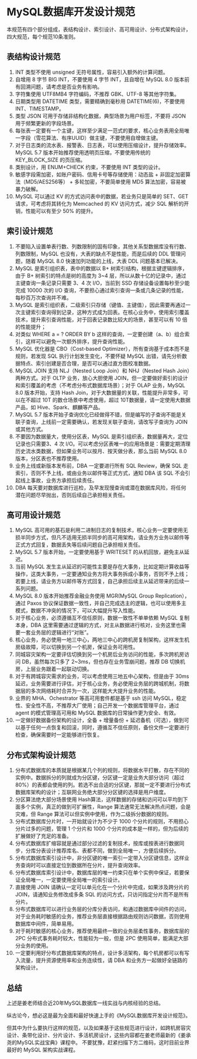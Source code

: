 # MySQL数据库开发设计规范

本规范有四个部分组成，表结构设计、索引设计、高可用设计、分布式架构设计，四大规范，每个规范10条准则。

## 表结构设计规范

1. INT 类型不使用 unsigned 无符号属性，容易引入额外的计算问题。
1. 自增用 8 字节 BIG INT，不要使用 4 字节 INT，且自增在 MySQL 8.0 版本前有回溯问题，请考虑是否业务有影响。
1. 字符集使用 UTF8MB4 字符编码，不推荐 GBK、UTF-8 等其他字符集。
1. 日期类型用 DATETIME 类型，需要精确到毫秒用 DATETIME(6)，不要使用 INT、TIMESTAMP。
1. 类型 JSON 可用于存储非结构化数据，典型场景为用户标签，不要将 JSON 用于频繁更新的字段场景。
1. 每张表一定要有一个主键，这样至少满足一范式的要求，核心业务表用全局唯一字段（雪花算法、有序UUID）做主键，不要使用自增做主键。
1. 对于日志类的流水表、报警表、日志表，可以使用压缩设计，提升存储效率。MySQL 5.7 版本开始推荐使用透明页压缩，不要使用传统的 KEY_BLOCK_SIZE 的页压缩。
1. 类别设计，用 ENUM+CHECK 约束，不要使用 INT 类型的设计。
1. 敏感字段需加密，如账户密码、信用卡号等存储使用：动态盐 + 非固定加密算法（MD5/AES256等） + 多轮加密，不要简单使用 MD5 算法加密，容易被暴力破解。
1. MySQL 可以通过 KV 的方式访问表中的数据，若业务只是简单的 SET、GET 请求，可考虑将其转化为 Memcached 的 KV 访问方式，减少 SQL 解析的开销，性能可以有至少 50% 的提升。

## 索引设计规范

1. 不要陷入设置单表行数、列数限制的固有印象，其他关系型数据库没有行数、列数限制，MySQL 也没有，大表的缺点不是性能，而是后续的 DDL 管理问题，随着 MySQL 8.0 快速加列功能的上线，大表 DDL 问题基本已解决。
1. MySQL 是索引组织表，表中的数据以 B+ 树索引结构，根据主键逻辑排序，由于 B+ 树索引的特点是树的高度为 3~4 层，所以从数十亿的记录中，通过主键查询一条记录只需要 3、4 次 I/O，当前到 SSD 存储设备设置每秒至少能完成 10000 次的 I/O 查询，不要担心通过索引查询一条或几条记录的性能，每秒百万次查询并不难。
1. MySQL 是索引组织表，二级索引只存储（键值、主键值），因此需要再通过一次主键索引查询得到记录，这种方式成为回表。在核心业务中，使用索引覆盖技术，提升索引查询性能，对于回表记录数比较大的场景，甚至可以有 10 倍的性能提升；
1. 对类似 WHERE a = ? ORDER BY b 这样的查询，一定要创建（a、b）组合索引，这样可以避免一次额外排序，提升查询性能。
1. MySQL 优化器是 CBO（Cost-based Optimizer），所有查询基于成本而不是规则，若发现 SQL 执行计划发生变化，不要怀疑 MySQL 出错，请先分析数据特点、索引创建是否合理，是否可以通过直方图校准数据。
1. MySQL JOIN 支持 NLJ（Nested Loop Join）和 NHJ（Nested Hash Join）两种方式。对于 OLTP 业务，放心大胆使用 JOIN，但一定要做好索引的设计和索引覆盖的考虑（不考虑分布式数据库场景）；对于 OLAP 业务，MySQL 8.0 版本开始，支持 Hash Join，对于大数据量的关联，性能提升非常多，可以在不超过 10T 的数仓场景中考虑使用，超过 10T数据量，请一定使用大数据产品，如 Hive、Spark、麒麟等产品。
1. MySQL 5.7 版本开始子查询优化已经做得不错，但是编写的子查询不能是关联子查询，上线前一定需要确认，若发现关联子查询，请改写子查询为 JOIN 或其他方式。
1. 不要因为数据量大，使用分区表，MySQL 是索引组织表，数据量再大，定位记录也只需要3、4 次 I/O。可以考虑分区表唯一的应用场景是：需要定期清理历史流水类数据，但如果业务可以按月、按天做分表，那么当前 MySQL 8.0 版本，分区表也不推荐使用。
1. 业务上线或新版本发布前，DBA 一定要进行所有 SQL Review，确保 SQL 走索引，否则不予上线，或由业务以邮件等正式方式，通知 DBA 该 SQL 不会引起线上事故，业务方承担后续责任。
1. DBA 每天要对数据库进行巡检，及早发现慢查询或潜在数据库风险，将任何潜在问题尽早抛出，否则后续自己承担相关责任。


## 高可用设计规范

1. MySQL 高可用的基石是利用二进制日志的复制技术，核心业务一定要使用无损半同步方式，但凡不适用无损半同步的高可用架构，请业务方业务以邮件等正式方式回复，数据丢失等后续问题自己承担相关责任。
1. MySQL 5.7 版本开始，一定要使用基于 WRITESET 的从机回放，避免主从延迟。
1. 当前 MySQL 发生主从延迟的可能性主要是存在大事务，比如定期计算收益等操作，这类大事务，一定要通知业务方将大事务拆成小事务，否则不予上线；若要上线，请业务方以邮件等方式回复，自己承担后续主从延迟带来的后续一系列问题。
1. MySQL 8.0 版本开始推荐金融业务使用 MGR(MySQL Group Replication），通过 Paxos 协议保证数据一致性，并自己完成选主的逻辑，也可以使用多主模式，数据不冲突的情况下，可以大幅提升写入性能。
1. 对于核心业务，必须遵循互不信任原则，数据一致性不单单依赖 MySQL 复制本身，DBA 这里需要通过逻辑的方式，对主从数据进行核对，业务这里也需要一套业务层的逻辑进行“对账”。
1. 核心业务，务必使用一地三中心，两地三中心的跨机房复制架构，这样发生机房级故障，可以切换到另一个机房，保证业务可用性。
1. 同城容灾架构一定要评估切换到另一个机房后业务访问的性能，多次跨机房访问 DB，虽然每次只多了 2~3ms，但也存在业务雪崩问题，推荐 DB 切换机房，上层业务跟着一起联动切换。
1. 对于有跨城容灾需求的业务，可以考虑使用三地五中心架构，但是由于 30ms 延迟，业务需要进行评估，对于核心业务，务必使用业务层的跨城机制，将数据层的多次网络耗时合并为一次，这样能大大提升业务的性能。
1. 业界的 MHA、Ochestrator 等高可用套件都是基于 ssh 访问 MySQL，稳定性、安全性不高，不推荐大厂使用；自己开发一个数据库管理平台，通过 agent 的模式管理高可用和 MySQL 数据库的日常操作更为安全、有效。
1. 一定做好数据备份架构的设计，全备 + 增量备份 + 延迟备机（可选），做到可以基于任何一点恢复和回滚，同时，遵循互不信任原则，备份文件一定要进行检查，确保需要时一定能够进行恢复。

## 分布式架构设计规范


1. 分布式数据库的本质就是根据某几个列的规则，将数据水平打散，存在不同的实例中。数据拆分的列就成为分区键，分区键一定是业务大部分访问（超过 80%）的表都会使用的列。若选不出合适的分区键，那就一定不要进行分布式数据库架构的设计；互联网业务绝大部分分区键的选择是用户维度。
1. 分区算法绝大部分场景使用 Hash算法，这样数据的存储和访问可以平均到下面多个实例，真正的做到可扩展性，Range 算法通常无法解决热点问题，会是灾难，但 Range 算法可以但实例中使用，作为二级拆分数据的规则。
1. 分布式数据库分片时，一开始就设计为不少于 1000 个分片的规则，不用担心分片过多的问题，管理 1 个分片和 1000 个分片的成本是一样的，但为后续的扩展做好了充足的准备。
1. 分布式数据库扩缩容就是通过部分过滤的复制技术，按库或按表进行数据同步，分库分表设计推荐库名、表都不同，做到全局唯一，方便后续拆分。
1. 分布式数据库索引设计中，非分区键的唯一索引一定带入分区键信息，这样业务查询时可以直接定位到数据所在分片，提升查询效率。
1. 分布式数据库索引设计中，数据库层的唯一约束只在单个实例中保证，若要保证全局唯一，一定要使用全局唯一的索引设计。
1. 直接使用 JOIN 请确认一定可以单元化在一个分片中完成，如果涉及跨分片的 JOIN，请通知业务修改成多条 SQL 的访问方式，只访问指定分片而不是所有分片。
1. 分布式数据库可以进行业务层的分库分表访问，和通过数据库中间件的访问，对于业务耗时敏感的业务，推荐业务层直接根据路由规则访问数据，否则使用数据库中间件，简单易用。
1. 对于耗时敏感的核心业务，推荐使用最终一致的业务层柔性事务，数据库层的 2PC 分布式事务耗时较大，性能较为一般，但是 2PC 使用简单，能满足大部分业务的使用。
1. 一定要利用好分布式数据库架构的特点，设计多活架构，每个机房都可以有写入流量，提升资源使用率和业务连续性，请 DBA 和业务方一起做好全链路的架构设计。

## 总结

上述是姜老师结合近20年MySQL数据库一线实战与内核经验的总结。

纵古论今，想必这是最为全面和最好快速上手的《MySQL数据库开发设计规范》。

但其中为什么要执行这样的规范，以及如果基于这些规范进行设计，如跨机房容灾设计、条带化设计、分片设计、多活机房设计，这些内容都在姜老师最新的《姜承尧的MySQL实战宝典》课程中。
不要犹豫，赶紧扫描下方二维码，这时目前业界最好的 MySQL 架构实战课程。